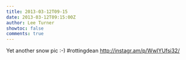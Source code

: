 ```yaml
---
title: 2013-03-12T09-15
date: 2013-03-12T09:15:00Z
author: Lee Turner
showtoc: false
comments: true
---
```


Yet another snow pic :-) #rottingdean http://instagr.am/p/WwIYUfsi32/

